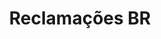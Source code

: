 ---
layout: project
category: project
images: ["reclamacoes1.png", "reclamacoes2.png"]
work: "UX & UI design - Development."
title: "Reclamações BR"
desc: "Government project to show open data on complains about companies. It won second place at government championship http://dados.gov.br/"
website: "http://reclamacoes-br.herokuapp.com/"
cover: "reclamacoeslogo.png"
class: "third"
link: "reclamacoes.html"
name: "reclamacoes"
---